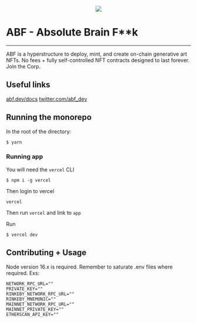 <!-- ```

      >>       >=>>=>    >=======>     >=>
     >>=>      >>   >=>  >=>        >=>   >=>
    >> >=>     >>    >=> >=>       >=>
   >=>  >=>    >==>>=>   >=====>   >=>
  >=====>>=>   >>    >=> >=>       >=>
 >=>      >=>  >>     >> >=>        >=>   >=>
>=>        >=> >===>>=>  >=>          >===>

``` -->

<p align="center">
  <img src="https://www.abf.dev/assets/wide-light.png" />
</p>

# ABF - Absolute Brain F\*\*k

---

ABF is a hyperstructure to deploy, mint, and create on-chain generative art NFTs. No fees + fully self-controlled NFT contracts designed to last forever. Join the Corp.

## Useful links

[abf.dev/docs](https://www.abf.dev/docs)
[twitter.com/abf_dev](https://twitter.com/abf_dev)

## Running the monorepo

In the root of the directory:

```
$ yarn
```

### Running app

You will need the `vercel` CLI

```
$ npm i -g vercel
```

Then login to vercel

```
vercel
```

Then run `vercel` and link to `app`

Run

```
$ vercel dev
```

## Contributing + Usage

Node version 16.x is required. Remember to saturate .env files where required. Exs:

```
NETWORK_RPC_URL=""
PRIVATE_KEY=""
RINKEBY_NETWORK_RPC_URL=""
RINKEBY_MNEMONIC=""
MAINNET_NETWORK_RPC_URL=""
MAINNET_PRIVATE_KEY=""
ETHERSCAN_API_KEY=""
```
